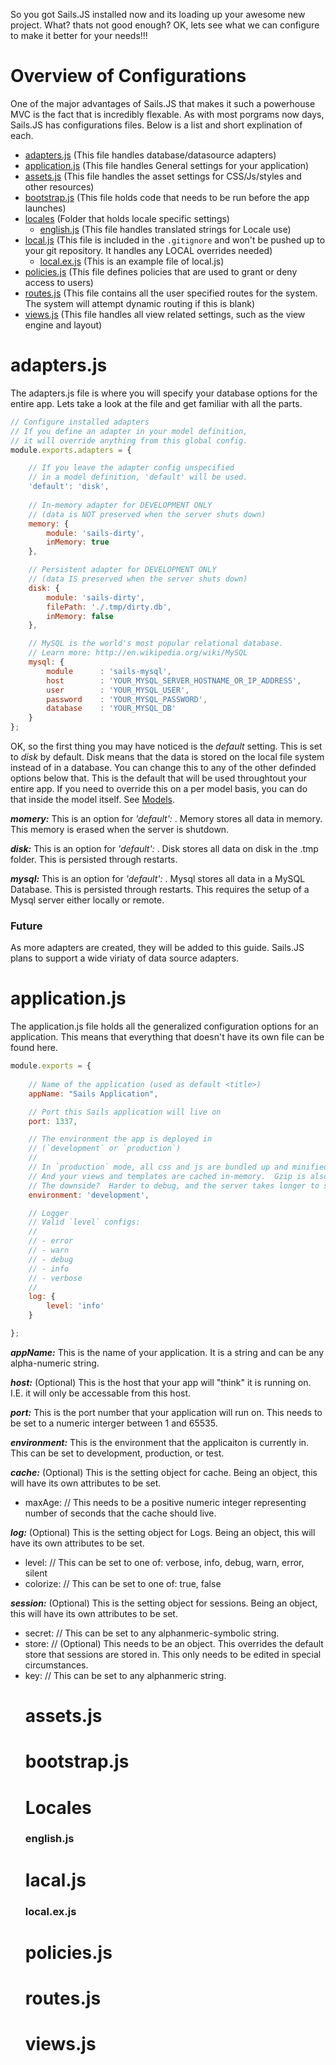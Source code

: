 So you got Sails.JS installed now and its loading up your awesome new project.  What? thats not good enough? OK, lets see what we can configure to make it better for your needs!!!

# Overview of Configurations
One of the major advantages of Sails.JS that makes it such a powerhouse MVC is the fact that is incredibly flexable.  As with most porgrams now days, Sails.JS has configurations files.  Below is a list and short explination of each.

* <a href="#adapters.js">adapters.js</a>      (This file handles database/datasource adapters)
* <a href="#application.js">application.js</a>   (This file handles General settings for your application)
* <a href="#assets.js">assets.js</a>        (This file handles the asset settings for CSS/Js/styles and other resources)
* <a href="#bootstrap.js">bootstrap.js</a>     (This file holds code that needs to be run before the app launches)
* <a href="#locales">locales</a>          (Folder that holds locale specific settings)
	* <a href="#english.js">english.js</a>   (This file handles translated strings for Locale use)
* <a href="#local.js">local.js</a>         (This file is included in the `.gitignore` and won't be pushed up to your git repository.  It handles any LOCAL overrides needed)
	* <a href="#local.ex.js">local.ex.js</a>      (This is an example file of local.js)
* <a href="#policies.js">policies.js</a>      (This file defines policies that are used to grant or deny access to users)
* <a href="#routes.js">routes.js</a>        (This file contains all the user specified routes for the system.  The system will attempt dynamic routing if this is blank)
* <a href="#views.js">views.js</a>         (This file handles all view related settings, such as the view engine and layout)

<span id="adapters.js"></span>
# adapters.js
The adapters.js file is where you will specify your database options for the entire app.  Lets take a look at the file and get familiar with all the parts.

```javascript
// Configure installed adapters
// If you define an adapter in your model definition, 
// it will override anything from this global config.
module.exports.adapters = {

	// If you leave the adapter config unspecified 
	// in a model definition, 'default' will be used.
	'default': 'disk',
	
	// In-memory adapter for DEVELOPMENT ONLY
	// (data is NOT preserved when the server shuts down)
	memory: {
		module: 'sails-dirty',
		inMemory: true
	},

	// Persistent adapter for DEVELOPMENT ONLY
	// (data IS preserved when the server shuts down)
	disk: {
		module: 'sails-dirty',
		filePath: './.tmp/dirty.db',
		inMemory: false
	},

	// MySQL is the world's most popular relational database.
	// Learn more: http://en.wikipedia.org/wiki/MySQL
	mysql: {
		module		: 'sails-mysql',
		host		: 'YOUR_MYSQL_SERVER_HOSTNAME_OR_IP_ADDRESS',
		user		: 'YOUR_MYSQL_USER',
		password	: 'YOUR_MYSQL_PASSWORD',
		database	: 'YOUR_MYSQL_DB'
	}
};
```

OK, so the first thing you may have noticed is the _default_ setting.  This is set to _disk_ by default.  Disk means that the data is stored on the local file system instead of in a database.  You can change this to any of the other definded options below that.  This is the default that will be used throughtout your entire app.  If you need to override this on a per model basis, you can do that inside the model itself.  See [Models](Models).

_**momery:**_  This is an option for _'default':_ .  Memory stores all data in memory.  This memory is erased when the server is shutdown.

_**disk:**_  This is an option for _'default':_ .  Disk stores all data on disk in the .tmp folder.  This is persisted through restarts.

_**mysql:**_ This is an option for _'default':_ .  Mysql stores all data in a MySQL Database.  This is persisted through restarts.  This requires the setup of a Mysql server either locally or remote.

### Future
As more adapters are created, they will be added to this guide.  Sails.JS plans to support a wide viriaty of data source adapters.

<span id="application.js"></span>
# application.js
The application.js file holds all the generalized configuration options for an application.  This means that everything that doesn't have its own file can be found here.

```javascript
module.exports = {
	
	// Name of the application (used as default <title>)
	appName: "Sails Application",

	// Port this Sails application will live on
	port: 1337,

	// The environment the app is deployed in 
	// (`development` or `production`)
	//
	// In `production` mode, all css and js are bundled up and minified
	// And your views and templates are cached in-memory.  Gzip is also used.
	// The downside?  Harder to debug, and the server takes longer to start.
	environment: 'development',

	// Logger
	// Valid `level` configs:
	// 
	// - error
	// - warn
	// - debug
	// - info
	// - verbose
	//
	log: {
		level: 'info'
	}

};
```

_**appName:**_  This is the name of your application.  It is a string and can be any alpha-numeric string.

_**host:**_  (Optional) This is the host that your app will "think" it is running on.  I.E. it will only be accessable from this host.

_**port:**_  This is the port number that your application will run on.  This needs to be set to a numeric interger between 1 and 65535.

_**environment:**_  This is the environment that the applicaiton is currently in.  This can be set to development, production, or test.

_**cache:**_  (Optional) This is the setting object for cache.  Being an object, this will have its own attributes to be set.
* maxAge: <integer>  // This needs to be a positive numeric integer representing number of seconds that the cache should live.

_**log:**_  (Optional)  This is the setting object for Logs.  Being an object, this will have its own attributes to be set.
* level: <string>  // This can be set to one of: verbose, info, debug, warn, error, silent
* colorize: <bool>    // This can be set to one of: true, false

_**session:**_  (Optional)  This is the setting object for sessions.  Being an object, this will have its own attributes to be set.
* secret: <string>  // This can be set to any alphanmeric-symbolic string.
* store: <object>  // (Optional) This needs to be an object.  This overrides the default store that sessions are stored in.  This only needs to be edited in special circumstances.
* key: <string>  // This can be set to any alphanmeric string.


<span id="assets.js"></span>
# assets.js

<span id="bootstrap.js"></span>
# bootstrap.js

<span id="locales"></span>
# Locales

<span id="english.js"></span>
### english.js

<span id="local.js"></span>
# lacal.js

<span id="local.ex.js"></span>
### local.ex.js

<span id="policies.js"></span>
# policies.js

<span id="routes.js"></span>
# routes.js

<span id="views.js"></span>
# views.js